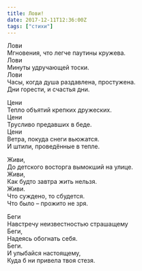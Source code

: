 ```yaml
---
title: Лови!
date: 2017-12-11T12:36:00Z
tags: ["стихи"]
---
```


Лови  
Мгновения, что легче паутины кружева.  
Лови  
Минуты удручающей тоски.  
Лови  
Часы, когда душа раздавлена, простужена.  
Дни горести, и счастья дни.

Цени  
Тепло объятий крепких дружеских.  
Цени  
Трусливо предавших в беде.  
Цени  
Ветра, покуда снеги вьюжатся.  
И штили, проведённые в тепле.

Живи,  
До детского восторга вымокший на улице.  
Живи,  
Как будто завтра жить нельзя.  
Живи.  
Что суждено, то сбудется.  
Что было – прожито не зря.

Беги  
Навстречу неизвестностью страшащему  
Беги,  
Надеясь обогнать себя.  
Беги.  
И улыбайся настоящему,  
Куда б ни привела твоя стезя.  
